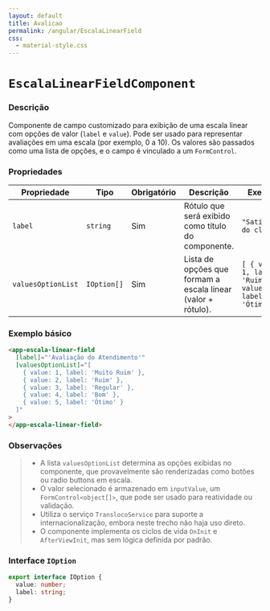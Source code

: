 ```yaml
---
layout: default
title: Avalicao
permalink: /angular/EscalaLinearField
css:
  - material-style.css
---
```


# `EscalaLinearFieldComponent`

### Descrição

Componente de campo customizado para exibição de uma escala linear com opções de valor (`label` e `value`). Pode ser usado para representar avaliações em uma escala (por exemplo, 0 a 10). Os valores são passados como uma lista de opções, e o campo é vinculado a um `FormControl`.

### Propriedades

| Propriedade        | Tipo        | Obrigatório | Descrição                                                    | Exemplo                                                         |
| ------------------ | ----------- | ----------- | ------------------------------------------------------------ | --------------------------------------------------------------- |
| `label`            | `string`    | Sim         | Rótulo que será exibido como título do componente.           | `"Satisfação do cliente"`                                       |
| `valuesOptionList` | `IOption[]` | Sim         | Lista de opções que formam a escala linear (valor + rótulo). | `[ { value: 1, label: 'Ruim' }, { value: 5, label: 'Ótimo' } ]` |

### Exemplo básico

```html
<app-escala-linear-field
  [label]="'Avaliação do Atendimento'"
  [valuesOptionList]="[
    { value: 1, label: 'Muito Ruim' },
    { value: 2, label: 'Ruim' },
    { value: 3, label: 'Regular' },
    { value: 4, label: 'Bom' },
    { value: 5, label: 'Ótimo' }
  ]"
>
</app-escala-linear-field>
```

### Observações

> - A lista `valuesOptionList` determina as opções exibidas no componente, que provavelmente são renderizadas como botões ou radio buttons em escala.
> - O valor selecionado é armazenado em `inputValue`, um `FormControl<object[]>`, que pode ser usado para reatividade ou validação.
> - Utiliza o serviço `TranslocoService` para suporte a internacionalização, embora neste trecho não haja uso direto.
> - O componente implementa os ciclos de vida `OnInit` e `AfterViewInit`, mas sem lógica definida por padrão.

### Interface `IOption`

```ts
export interface IOption {
  value: number;
  label: string;
}
```
